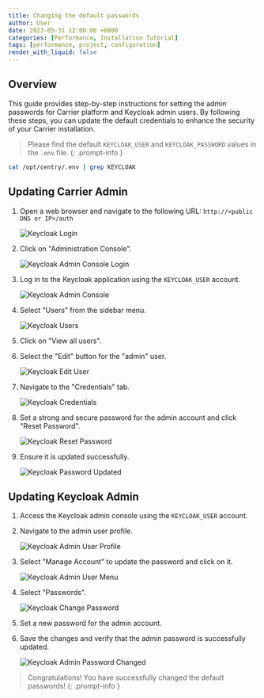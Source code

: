 ```yaml
---
title: Changing the default passwords
author: User
date: 2023-05-31 12:00:00 +0800
categories: [Performance, Installation Tutorial]
tags: [performance, project, configuration]
render_with_liquid: false
---
```


## Overview
This guide provides step-by-step instructions for setting the admin passwords for Carrier platform and Keycloak admin users.
By following these steps, you can update the default credentials to enhance the security of your Carrier installation.

> Please find the default `KEYCLOAK_USER` and `KEYCLOAK_PASSWORD` values in the `.env` file.
{: .prompt-info }

```bash
cat /opt/centry/.env | grep KEYCLOAK
```

## Updating Carrier Admin

1. Open a web browser and navigate to the following URL: `http://<public DNS or IP>/auth`

    ![Keycloak Login](/assets/posts_img/keycloak_panel_auth.png)

2. Click on "Administration Console".

    ![Keycloak Admin Console Login](/assets/posts_img/login_keycloak.png)

3. Log in to the Keycloak application using the `KEYCLOAK_USER` account.

    ![Keycloak Admin Console](/assets/posts_img/after_login_keycloak.png)

4. Select "Users" from the sidebar menu.

    ![Keycloak Users](/assets/posts_img/keycloak_users.png)

5. Click on "View all users".

6. Select the "Edit" button for the "admin" user.

    ![Keycloak Edit User](/assets/posts_img/admin_keycloak.png)

8. Navigate to the "Credentials" tab.

    ![Keycloak Credentials](/assets/posts_img/admin_cred_keycloak.png)

9. Set a strong and secure password for the admin account and click "Reset Password".

    ![Keycloak Reset Password](/assets/posts_img/reset_pwd_keycloak.png)

11. Ensure it is updated successfully.

    ![Keycloak Password Updated](/assets/posts_img/pwd_updated_keycloak.png)

## Updating Keycloak Admin

1. Access the Keycloak admin console using the `KEYCLOAK_USER` account.

2. Navigate to the admin user profile.

    ![Keycloak Admin User Profile](/assets/posts_img/manage_account_keycloak.png)

3. Select "Manage Account" to update the password and click on it.

    ![Keycloak Admin User Menu](/assets/posts_img/menu_admin_keycloak.png)

4. Select "Passwords".

    ![Keycloak Change Password](/assets/posts_img/change_pwd_keycloak.png)

5. Set a new password for the admin account.

6. Save the changes and verify that the admin password is successfully updated.

    ![Keycloak Admin Password Changed](/assets/posts_img/changed_admin_pwd_keycloak.png)

> Congratulations! You have successfully changed the default passwords!
{: .prompt-info }

